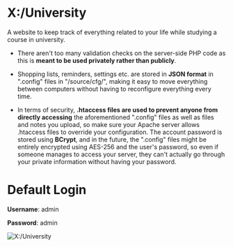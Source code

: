 # X:/University
A website to keep track of everything related to your life while studying a course in university. 

- There aren't too many validation checks on the server-side PHP code as this is **meant to be used privately rather than publicly**. 

- Shopping lists, reminders, settings etc. are stored in **JSON format** in ".config" files in "/source/cfg/", making it easy to move everything between computers without having to reconfigure everything every time.

- In terms of security, **.htaccess files are used to prevent anyone from directly accessing** the aforementioned ".config" files as well as files and notes you upload, so make sure your Apache server allows .htaccess files to override your configuration. The account password is stored using **BCrypt**, and in the future, the ".config" files might be entirely encrypted using AES-256 and the user's password, so even if someone manages to access your server, they can't actually go through your private information without having your password. 

# Default Login

**Username**: admin

**Password**: admin

![X:/University](https://www.xtrendence.com/www/images/xuniversity/xuniversity.png)
